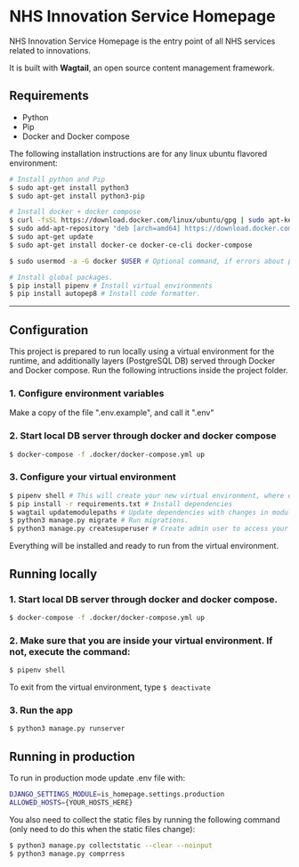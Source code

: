 # NHS Innovation Service Homepage
NHS Innovation Service Homepage is the entry point of all NHS services related to innovations.

It is built with **Wagtail**, an open source content management framework.


## Requirements
- Python
- Pip
- Docker and Docker compose

The following installation instructions are for any linux ubuntu flavored environment:

``` bash
# Install python and Pip
$ sudo apt-get install python3
$ sudo apt-get install python3-pip

# Install docker + docker compose 
$ curl -fsSL https://download.docker.com/linux/ubuntu/gpg | sudo apt-key add -
$ sudo add-apt-repository "deb [arch=amd64] https://download.docker.com/linux/ubuntu RELEASE stable" # Check RELEASE in "cat /etc/os-release", UBUNTU_CODENAME
$ sudo apt-get update
$ sudo apt-get install docker-ce docker-ce-cli docker-compose

$ sudo usermod -a -G docker $USER # Optional command, if errors about permissions happens when running commands

# Install global packages.
$ pip install pipenv # Install virtual environments
$ pip install autopep8 # Install code formatter.
```
---

## Configuration
This project is prepared to run locally using a virtual environment for the runtime, and additionally layers (PostgreSQL DB) served through Docker and Docker compose. Run the following intructions inside the project folder.

### 1. Configure environment variables
Make a copy of the file ".env.example", and call it ".env"

### 2. Start local DB server through docker and docker compose
```bash
$ docker-compose -f .docker/docker-compose.yml up
```

### 3. Configure your virtual environment
``` bash
$ pipenv shell # This will create your new virtual environment, where everything runs.
$ pip install -r requirements.txt # Install dependencies
$ wagtail updatemodulepaths # Update dependencies with changes in module paths. This will be needed until all dependencies are updated to the wagtail version used. (https://docs.wagtail.org/en/stable/releases/3.0.html#changes-to-module-paths)
$ python3 manage.py migrate # Run migrations.
$ python3 manage.py createsuperuser # Create admin user to access your local admin area.

```
Everything will be installed and ready to run from the virtual environment.

## Running locally
### 1. Start local DB server through docker and docker compose.
```bash
$ docker-compose -f .docker/docker-compose.yml up
```
### 2. Make sure that you are inside your virtual environment. If not, execute the command:
```bash
$ pipenv shell
```
To exit from the virtual environment, type `$ deactivate`
### 3. Run the app
```bash
$ python3 manage.py runserver
```

## Running in production
To run in production mode update .env file with:
```bash
DJANGO_SETTINGS_MODULE=is_homepage.settings.production
ALLOWED_HOSTS={YOUR_HOSTS_HERE}
```

You also need to collect the static files by running the following command (only need to do this when the static files change):
```bash
$ python3 manage.py collectstatic --clear --noinput
$ python3 manage.py comprress
```
